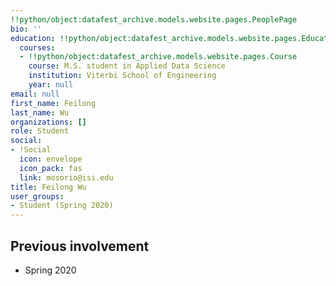```yaml
---
!!python/object:datafest_archive.models.website.pages.PeoplePage
bio: ''
education: !!python/object:datafest_archive.models.website.pages.Education
  courses:
  - !!python/object:datafest_archive.models.website.pages.Course
    course: M.S. student in Applied Data Science
    institution: Viterbi School of Engineering
    year: null
email: null
first_name: Feilong
last_name: Wu
organizations: []
role: Student
social:
- !Social
  icon: envelope
  icon_pack: fas
  link: mosorio@isi.edu
title: Feilong Wu
user_groups:
- Student (Spring 2020)
---
```



## Previous involvement

* Spring 2020

